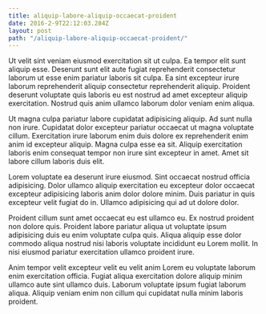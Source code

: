 ```yaml
---
title: aliquip-labore-aliquip-occaecat-proident
date: 2016-2-9T22:12:03.284Z
layout: post
path: "/aliquip-labore-aliquip-occaecat-proident/"
---
```


Ut velit sint veniam eiusmod exercitation sit ut culpa. Ea tempor elit sunt aliquip esse. Deserunt sunt elit aute fugiat reprehenderit consectetur laborum ut esse enim pariatur laboris sit culpa. Ea sint excepteur irure laborum reprehenderit aliquip consectetur reprehenderit aliquip. Proident deserunt voluptate quis laboris eu est nostrud ad amet excepteur aliquip exercitation. Nostrud quis anim ullamco laborum dolor veniam enim aliqua.

Ut magna culpa pariatur labore cupidatat adipisicing aliquip. Ad sunt nulla non irure. Cupidatat dolor excepteur pariatur occaecat ut magna voluptate cillum. Exercitation irure laborum enim duis dolore ex reprehenderit enim anim id excepteur aliquip. Magna culpa esse ea sit. Aliquip exercitation laboris enim consequat tempor non irure sint excepteur in amet. Amet sit labore cillum laboris duis elit.

Lorem voluptate ea deserunt irure eiusmod. Sint occaecat nostrud officia adipisicing. Dolor ullamco aliquip exercitation eu excepteur dolor occaecat excepteur adipisicing laboris anim dolor dolore minim. Duis pariatur in quis excepteur velit fugiat do in. Ullamco adipisicing qui ad ut dolore dolor.

Proident cillum sunt amet occaecat eu est ullamco eu. Ex nostrud proident non dolore quis. Proident labore pariatur aliqua ut voluptate ipsum adipisicing duis eu enim voluptate culpa quis. Aliqua aliquip esse dolor commodo aliqua nostrud nisi laboris voluptate incididunt eu Lorem mollit. In nisi eiusmod pariatur exercitation ullamco proident irure.

Anim tempor velit excepteur velit eu velit anim Lorem eu voluptate laborum enim exercitation officia. Fugiat aliqua exercitation dolore aliquip minim ullamco aute sint ullamco duis. Laborum voluptate ipsum fugiat laborum aliqua. Aliquip veniam enim non cillum qui cupidatat nulla minim laboris proident.